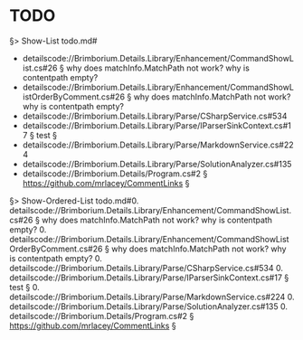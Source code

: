 ﻿# TODO

§> Show-List todo.md#

- detailscode://Brimborium.Details.Library/Enhancement/CommandShowList.cs#26 § why does matchInfo.MatchPath not work? why is contentpath empty?
- detailscode://Brimborium.Details.Library/Enhancement/CommandShowListOrderByComment.cs#26 § why does matchInfo.MatchPath not work? why is contentpath empty?
- detailscode://Brimborium.Details.Library/Parse/CSharpService.cs#534
- detailscode://Brimborium.Details.Library/Parse/IParserSinkContext.cs#17 § test §
- detailscode://Brimborium.Details.Library/Parse/MarkdownService.cs#224
- detailscode://Brimborium.Details.Library/Parse/SolutionAnalyzer.cs#135
- detailscode://Brimborium.Details/Program.cs#2 § https://github.com/mrlacey/CommentLinks §

§> Show-Ordered-List todo.md#0. detailscode://Brimborium.Details.Library/Enhancement/CommandShowList.cs#26 § why does matchInfo.MatchPath not work? why is contentpath empty?
0. detailscode://Brimborium.Details.Library/Enhancement/CommandShowListOrderByComment.cs#26 § why does matchInfo.MatchPath not work? why is contentpath empty?
0. detailscode://Brimborium.Details.Library/Parse/CSharpService.cs#534
0. detailscode://Brimborium.Details.Library/Parse/IParserSinkContext.cs#17 § test §
0. detailscode://Brimborium.Details.Library/Parse/MarkdownService.cs#224
0. detailscode://Brimborium.Details.Library/Parse/SolutionAnalyzer.cs#135
0. detailscode://Brimborium.Details/Program.cs#2 § https://github.com/mrlacey/CommentLinks §
